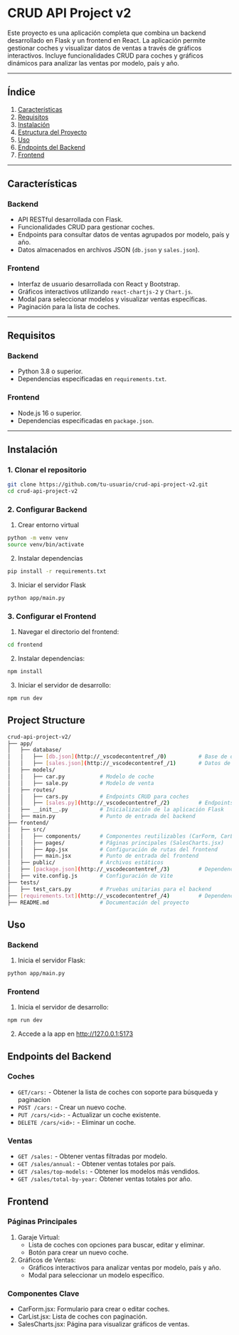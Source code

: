 # CRUD API Project v2

Este proyecto es una aplicación completa que combina un backend desarrollado en Flask y un frontend en React. La aplicación permite gestionar coches y visualizar datos de ventas a través de gráficos interactivos. Incluye funcionalidades CRUD para coches y gráficos dinámicos para analizar las ventas por modelo, país y año.

---

## **Índice**
1. [Características](#características)
2. [Requisitos](#requisitos)
3. [Instalación](#instalación)
4. [Estructura del Proyecto](#project-structure)
5. [Uso](#uso)
6. [Endpoints del Backend](#endpoints-del-backend)
7. [Frontend](#frontend)

---

## **Características**

### **Backend**
- API RESTful desarrollada con Flask.
- Funcionalidades CRUD para gestionar coches.
- Endpoints para consultar datos de ventas agrupados por modelo, país y año.
- Datos almacenados en archivos JSON (`db.json` y `sales.json`).

### **Frontend**
- Interfaz de usuario desarrollada con React y Bootstrap.
- Gráficos interactivos utilizando `react-chartjs-2` y `Chart.js`.
- Modal para seleccionar modelos y visualizar ventas específicas.
- Paginación para la lista de coches.

---

## **Requisitos**

### **Backend**
- Python 3.8 o superior.
- Dependencias especificadas en `requirements.txt`.

### **Frontend**
- Node.js 16 o superior.
- Dependencias especificadas en `package.json`.

---

## **Instalación**

### **1. Clonar el repositorio**
```bash
git clone https://github.com/tu-usuario/crud-api-project-v2.git
cd crud-api-project-v2
```

### **2. Configurar Backend**

1. Crear entorno virtual
```bash
python -m venv venv
source venv/bin/activate
```

2. Instalar dependencias
```bash
pip install -r requirements.txt
```

3. Iniciar el servidor Flask
```bash
python app/main.py
```

### **3. Configurar el Frontend**

1. Navegar el directorio del frontend:
```bash
cd frontend
```

2. Instalar dependencias:
```bash
npm install
```

3. Iniciar el servidor de desarrollo:
```bash
npm run dev
```

## Project Structure
```bash
crud-api-project-v2/
├── app/
│   ├── database/
│   │   ├── [db.json](http://_vscodecontentref_/0)          # Base de datos de coches
│   │   ├── [sales.json](http://_vscodecontentref_/1)       # Datos de ventas
│   ├── models/
│   │   ├── car.py           # Modelo de coche
│   │   ├── sale.py          # Modelo de venta
│   ├── routes/
│   │   ├── cars.py          # Endpoints CRUD para coches
│   │   ├── [sales.py](http://_vscodecontentref_/2)         # Endpoints para datos de ventas
│   ├── __init__.py          # Inicialización de la aplicación Flask
│   ├── main.py              # Punto de entrada del backend
├── frontend/
│   ├── src/
│   │   ├── components/      # Componentes reutilizables (CarForm, CarList, etc.)
│   │   ├── pages/           # Páginas principales (SalesCharts.jsx)
│   │   ├── App.jsx          # Configuración de rutas del frontend
│   │   ├── main.jsx         # Punto de entrada del frontend
│   ├── public/              # Archivos estáticos
│   ├── [package.json](http://_vscodecontentref_/3)         # Dependencias del frontend
│   ├── vite.config.js       # Configuración de Vite
├── tests/
│   ├── test_cars.py         # Pruebas unitarias para el backend
├── [requirements.txt](http://_vscodecontentref_/4)         # Dependencias del backend
├── README.md                # Documentación del proyecto
```

## Uso 
### Backend 

1. Inicia el servidor Flask:
```bash
python app/main.py
```

### Frontend 

1. Inicia el servidor de desarrollo:
```bash
npm run dev
```

2. Accede a la app en http://127.0.0.1:5173

## Endpoints del Backend 

### Coches 

- `GET/cars:` - Obtener la lista de coches con soporte para búsqueda y paginacion
- `POST /cars:` - Crear un nuevo coche.
- `PUT /cars/<id>:` - Actualizar un coche existente.
- `DELETE /cars/<id>:` - Eliminar un coche.

### Ventas 
- `GET /sales:` - Obtener ventas filtradas por modelo.
- `GET /sales/annual:` - Obtener ventas totales por país.
- `GET /sales/top-models:` - Obtener los modelos más vendidos.
- `GET /sales/total-by-year:` Obtener ventas totales por año.

## Frontend 
### Páginas Principales 
1. Garaje Virtual:
    - Lista de coches con opciones para buscar, editar y eliminar.
    - Botón para crear un nuevo coche.
2. Gráficos de Ventas:
    - Gráficos interactivos para analizar ventas por modelo, país y año.
    - Modal para seleccionar un modelo específico.

### Componentes Clave

- CarForm.jsx: Formulario para crear o editar coches.
- CarList.jsx: Lista de coches con paginación.
- SalesCharts.jsx: Página para visualizar gráficos de ventas.